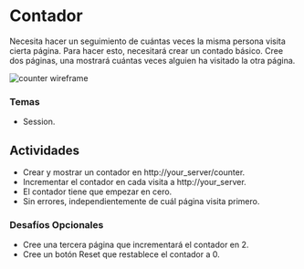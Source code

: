 # Contador

Necesita hacer un seguimiento de cuántas veces la misma persona visita cierta página. Para hacer esto, necesitará crear un contado básico. Cree dos páginas, una mostrará cuántas veces alguien ha visitado la otra página.

![counter wireframe](https://s3.amazonaws.com/General_V88/boomyeah2015/codingdojo/curriculum/content/chapter/06_14_counter_2.png)

### Temas

- Session.

## Actividades

- Crear y mostrar un contador en http://your_server/counter.
- Incrementar el contador en cada visita a http://your_server.
- El contador tiene que empezar en cero.
- Sin errores, independientemente de cuál página visita primero.

### Desafíos Opcionales

- Cree una tercera página que incrementará el contador en 2.
- Cree un botón Reset que restablece el contador a 0.
